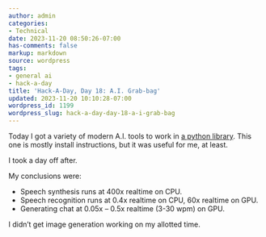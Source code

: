 ```yaml
---
author: admin
categories:
- Technical
date: 2023-11-20 08:50:26-07:00
has-comments: false
markup: markdown
source: wordpress
tags:
- general ai
- hack-a-day
title: 'Hack-A-Day, Day 18: A.I. Grab-bag'
updated: 2023-11-20 10:10:28-07:00
wordpress_id: 1199
wordpress_slug: hack-a-day-day-18-a-i-grab-bag
---
```

Today I got a variety of modern A.I. tools to work in [a python library](https://github.com/za3k/ha3k-18-ai-grabbag). This one is mostly install instructions, but it was useful for me, at least.

I took a day off after.

My conclusions were:

-   Speech synthesis runs at 400x realtime on CPU.
-   Speech recognition runs at 0.4x realtime on CPU, 60x realtime on GPU.
-   Generating chat at 0.05x – 0.5x realtime (3-30 wpm) on GPU.

I didn’t get image generation working on my allotted time.
